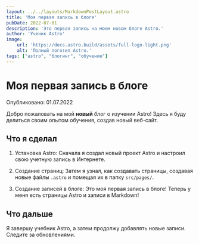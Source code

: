 ```yaml
---
layout: ../../layouts/MarkdownPostLayout.astro
title: 'Моя первая запись в блоге'
pubDate: 2022-07-01
description: 'Это первая запись на моем новом блоге Astro.'
author: 'Ученик Astro'
image:
    url: 'https://docs.astro.build/assets/full-logo-light.png'
    alt: 'Полный логотип Astro.'
tags: ["astro", "блогинг", "обучение"]
---
```

# Моя первая запись в блоге

Опубликовано: 01.07.2022

Добро пожаловать на мой **новый** _блог_ о изучении Astro! Здесь я буду делиться своим опытом обучения, создав новый веб-сайт.

## Что я сделал

1. Установка Astro: Сначала я создал новый проект Astro и настроил свою учетную запись в Интернете.

2. Создание страниц: Затем я узнал, как создавать страницы, создавая новые файлы `.astro` и помещая их в папку `src/pages/`.

3. Создание записей в блоге: Это моя первая запись в блоге! Теперь у меня есть страницы Astro и записи в Markdown!

## Что дальше

Я завершу учебник Astro, а затем продолжу добавлять новые записи. Следите за обновлениями.